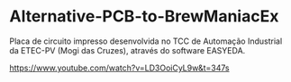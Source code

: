 # Alternative-PCB-to-BrewManiacEx

Placa de circuito impresso desenvolvida no TCC de Automação Industrial da ETEC-PV (Mogi das Cruzes), através do software EASYEDA.

https://www.youtube.com/watch?v=LD3OoiCyL9w&t=347s


